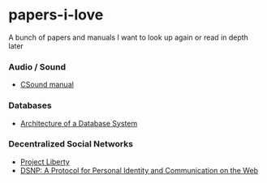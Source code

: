 # papers-i-love
A bunch of papers and manuals I want to look up again or read in depth later

### Audio / Sound
- [CSound manual](https://flossmanual.csound.com/)

### Databases
- [Architecture of a Database System](https://dsf.berkeley.edu/papers/fntdb07-architecture.pdf)

### Decentralized Social Networks
- [Project Liberty](https://github.com/LibertyDSNP/papers/blob/main/whitepaper/dsnp_whitepaper.pdf)
- [DSNP: A Protocol for Personal Identity and Communication on the Web](https://www.colm.net/files/dsnp/dsnp-overview.pdf)
